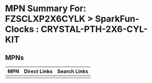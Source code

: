 



# MPN Summary For: FZSCLXP2X6CYLK > SparkFun-Clocks : CRYSTAL-PTH-2X6-CYL-KIT

## MPNs
  

|MPN|Direct Links|Search Links|
| :--- | :--- | :--- |
||||
